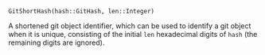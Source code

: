 ```
GitShortHash(hash::GitHash, len::Integer)
```

A shortened git object identifier, which can be used to identify a git object when it is unique, consisting of the initial `len` hexadecimal digits of `hash` (the remaining digits are ignored).
